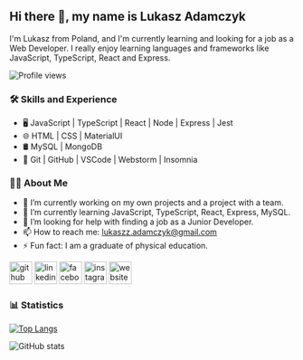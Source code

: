 ## Hi there 👋, my name is Lukasz Adamczyk

I'm Lukasz from Poland, and I'm currently learning and looking for a job as a Web Developer. I really enjoy learning languages and frameworks like JavaScript, TypeScript, React and Express.

![Profile views](https://gpvc.arturio.dev/lukaszzadamczyk)  

### 🛠 Skills and Experience

* 🖥 JavaScript | TypeScript | React | Node | Express | Jest
* 🌐 HTML | CSS | MaterialUI
* 🛢 MySQL | MongoDB
* 🔧 Git | GitHub | VSCode | Webstorm | Insomnia

### 🙋‍♂️ About Me

* 🔭 I’m currently working on my own projects and a project with a team. 
* 🌱 I’m currently learning JavaScript, TypeScript, React, Express, MySQL. 
* 🤔 I’m looking for help with finding a job as a Junior Developer. 
* 📫 How to reach me: lukaszz.adamczyk@gmail.com 
* ⚡ Fun fact: I am a graduate of physical education. 


[<img src='https://cdn.jsdelivr.net/npm/simple-icons@3.0.1/icons/github.svg' alt='github' height='40'>](https://github.com/lukaszzadamczyk)  [<img src='https://cdn.jsdelivr.net/npm/simple-icons@3.0.1/icons/linkedin.svg' alt='linkedin' height='40'>](https://www.linkedin.com/in/https://www.linkedin.com/in/%C5%82ukasz-adamczyk-6ba7021b6//)  [<img src='https://cdn.jsdelivr.net/npm/simple-icons@3.0.1/icons/facebook.svg' alt='facebook' height='40'>](https://www.facebook.com/https://www.facebook.com/xlancer92x/)  [<img src='https://cdn.jsdelivr.net/npm/simple-icons@3.0.1/icons/instagram.svg' alt='instagram' height='40'>](https://www.instagram.com/https://www.instagram.com/xlancer92x//)  [<img src='https://cdn.jsdelivr.net/npm/simple-icons@3.0.1/icons/icloud.svg' alt='website' height='40'>](https://lukada.netlify.app)  


### 📊 Statistics


[![Top Langs](https://github-readme-stats.vercel.app/api/top-langs/?username=lukaszzadamczyk)](https://github.com/anuraghazra/github-readme-stats)

![GitHub stats](https://github-readme-stats.vercel.app/api?username=lukaszzadamczyk&show_icons=true) 
